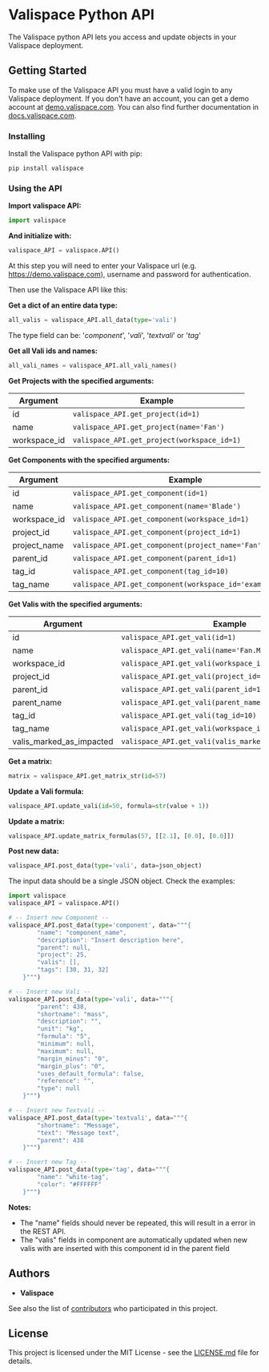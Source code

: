 # Valispace Python API

The Valispace python API lets you access and update objects in your Valispace deployment.

## Getting Started

To make use of the Valispace API you must have a valid login to any Valispace deployment. If you don't have an account, you can get a demo account at [demo.valispace.com](https://demo.valispace.com). You can also find further documentation in [docs.valispace.com](http://www.valispace.com/docs/).

### Installing

Install the Valispace python API with pip:

```
pip install valispace
```

### Using the API

**Import valispace API:**

```python
import valispace
```

**And initialize with:**

```python
valispace_API = valispace.API()
```

At this step you will need to enter your Valispace url (e.g. https://demo.valispace.com), username and password for authentication.

Then use the Valispace API like this:

**Get a dict of an entire data type:**

```python
all_valis = valispace_API.all_data(type='vali')
```
The type field can be: '*component*', '*vali*', '*textvali*' or '*tag*'

**Get all Vali ids and names:**
```python
all_vali_names = valispace_API.all_vali_names()
```

**Get Projects with the specified arguments:**

Argument | Example
------------- | -------------
id | `valispace_API.get_project(id=1)`
name | `valispace_API.get_project(name='Fan')`
workspace_id | `valispace_API.get_project(workspace_id=1)`


**Get Components with the specified arguments:**

Argument | Example
------------- | -------------
id | `valispace_API.get_component(id=1)`
name | `valispace_API.get_component(name='Blade')`
workspace_id | `valispace_API.get_component(workspace_id=1)`
project_id | `valispace_API.get_component(project_id=1)`
project_name | `valispace_API.get_component(project_name='Fan')`
parent_id | `valispace_API.get_component(parent_id=1)`
tag_id | `valispace_API.get_component(tag_id=10)`
tag_name | `valispace_API.get_component(workspace_id='example_tag')`


**Get Valis with the specified arguments:**

Argument | Example
------------- | -------------
id | `valispace_API.get_vali(id=1)`
name | `valispace_API.get_vali(name='Fan.Mass')`
workspace_id | `valispace_API.get_vali(workspace_id=1)`
project_id | `valispace_API.get_vali(project_id=1)`
parent_id | `valispace_API.get_vali(parent_id=1)`
parent_name | `valispace_API.get_vali(parent_name='Fan')`
tag_id | `valispace_API.get_vali(tag_id=10)`
tag_name | `valispace_API.get_vali(workspace_id='example_tag')`
valis_marked_as_impacted | `valispace_API.get_vali(valis_marked_as_impacted='10')`


**Get a matrix:**

```python
matrix = valispace_API.get_matrix_str(id=57)
```


**Update a Vali formula:**

```python
valispace_API.update_vali(id=50, formula=str(value + 1))
```


**Update a matrix:**

```python
valispace_API.update_matrix_formulas(57, [[2.1], [0.0], [0.0]])
```


**Post new data:**

```python
valispace_API.post_data(type='vali', data=json_object)
```

The input data should be a single JSON object. Check the examples:
```python
import valispace
valispace_API = valispace.API()

# -- Insert new Component --
valispace_API.post_data(type='component', data="""{
        "name": "component_name",
        "description": "Insert description here",
        "parent": null,
        "project": 25,
        "valis": [],
        "tags": [30, 31, 32]
    }""")

# -- Insert new Vali --
valispace_API.post_data(type='vali', data="""{
        "parent": 438,
        "shortname": "mass",
        "description": "",
        "unit": "kg",
        "formula": "5",
        "minimum": null,
        "maximum": null,
        "margin_minus": "0",
        "margin_plus": "0",
        "uses_default_formula": false,
        "reference": "",
        "type": null
    }""")

# -- Insert new Textvali --
valispace_API.post_data(type='textvali', data="""{
        "shortname": "Message",
        "text": "Message text",
        "parent": 438
    }""")

# -- Insert new Tag --
valispace_API.post_data(type='tag', data="""{
        "name": "white-tag",
        "color": "#FFFFFF"
    }""")
```

**Notes:**
- The "name" fields should never be repeated, this will result in a error in the REST API.
- The "valis" fields in component are automatically updated when new valis with are inserted with this component id in the parent field


<!-- ## Contributing

Please read [CONTRIBUTING.md](https://gist.github.com/PurpleBooth/b24679402957c63ec426) for details on our code of conduct, and the process for submitting pull requests to us. -->

## Authors

* **Valispace**

See also the list of [contributors](https://github.com/your/project/contributors) who participated in this project.

## License

This project is licensed under the MIT License - see the [LICENSE.md](LICENSE.md) file for details.

<!-- ## Acknowledgments

* Hat tip to anyone who's code was used
* Inspiration
* etc -->
